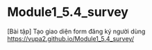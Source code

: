 # Module1_5.4_survey
[Bài tập] Tạo giao diện form đăng ký người dùng\
https://vupa2.github.io/Module1_5.4_survey/
